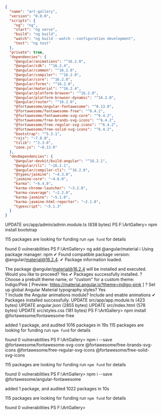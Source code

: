 ```json
{
  "name": "art-gallery",
  "version": "0.0.0",
  "scripts": {
    "ng": "ng",
    "start": "ng serve",
    "build": "ng build",
    "watch": "ng build --watch --configuration development",
    "test": "ng test"
  },
  "private": true,
  "dependencies": {
    "@angular/animations": "^16.2.0",
    "@angular/cdk": "^16.2.4",
    "@angular/common": "^16.2.0",
    "@angular/compiler": "^16.2.0",
    "@angular/core": "^16.2.0",
    "@angular/forms": "^16.2.0",
    "@angular/material": "^16.2.4",
    "@angular/platform-browser": "^16.2.0",
    "@angular/platform-browser-dynamic": "^16.2.0",
    "@angular/router": "^16.2.0",
    "@fortawesome/angular-fontawesome": "^0.13.0",
    "@fortawesome/fontawesome-free": "^6.4.2",
    "@fortawesome/fontawesome-svg-core": "^6.4.2",
    "@fortawesome/free-brands-svg-icons": "^6.4.2",
    "@fortawesome/free-regular-svg-icons": "^6.4.2",
    "@fortawesome/free-solid-svg-icons": "^6.4.2",
    "bootstrap": "^5.3.1",
    "rxjs": "~7.8.0",
    "tslib": "^2.3.0",
    "zone.js": "~0.13.0"
  },
  "devDependencies": {
    "@angular-devkit/build-angular": "^16.2.1",
    "@angular/cli": "~16.2.1",
    "@angular/compiler-cli": "^16.2.0",
    "@types/jasmine": "~4.3.0",
    "jasmine-core": "~4.6.0",
    "karma": "~6.4.0",
    "karma-chrome-launcher": "~3.2.0",
    "karma-coverage": "~2.2.0",
    "karma-jasmine": "~5.1.0",
    "karma-jasmine-html-reporter": "~2.1.0",
    "typescript": "~5.1.3"
  }
}
```
UPDATE src/app/admin/admin.module.ts (638 bytes)
PS F:\ArtGallery> npm install bootstrap


115 packages are looking for funding
  run `npm fund` for details

found 0 vulnerabilities
PS F:\ArtGallery> ng add @angular/material
ℹ Using package manager: npm
✔ Found compatible package version: @angular/material@16.2.4.
✔ Package information loaded.

The package @angular/material@16.2.4 will be installed and executed.
Would you like to proceed? Yes
✔ Packages successfully installed.
? Choose a prebuilt theme name, or "custom" for a custom theme: Indigo/Pink        [ Preview: 
https://material.angular.io?theme=indigo-pink ]
? Set up global Angular Material typography styles? Yes  
? Include the Angular animations module? Include and enable animations
✔ Packages installed successfully.
UPDATE src/app/app.module.ts (423 bytes)
UPDATE angular.json (2855 bytes)
UPDATE src/index.html (578 bytes)
UPDATE src/styles.css (181 bytes)
PS F:\ArtGallery> npm install @fortawesome/fontawesome-free

added 1 package, and audited 1016 packages in 19s
115 packages are looking for funding
  run `npm fund` for details

found 0 vulnerabilities
PS F:\ArtGallery> npm i --save @fortawesome/fontawesome-svg-core @fortawesome/free-brands-svg-icons @fortawesome/free-regular-svg-icons 
@fortawesome/free-solid-svg-icons


115 packages are looking for funding
  run `npm fund` for details

found 0 vulnerabilities
PS F:\ArtGallery> npm i --save @fortawesome/angular-fontawesome

added 1 package, and audited 1022 packages in 10s

115 packages are looking for funding
  run `npm fund` for details

found 0 vulnerabilities
PS F:\ArtGallery> 
